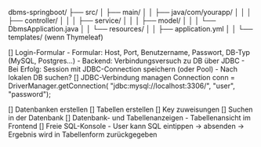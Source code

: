 dbms-springboot/
├── src/
│   ├── main/
│   │   ├── java/com/yourapp/
│   │   │   ├── controller/
│   │   │   ├── service/
│   │   │   ├── model/
│   │   │   └── DbmsApplication.java
│   │   └── resources/
│   │       ├── application.yml
│   │       └── templates/ (wenn Thymeleaf)


[] Login-Formular
    - Formular: Host, Port, Benutzername, Passwort, DB-Typ (MySQL, Postgres…)
    - Backend: Verbindungsversuch zu DB über JDBC
    - Bei Erfolg: Session mit JDBC-Connection speichern (oder Pool)
    - Nach lokalen DB suchen?
[] JDBC-Verbindung managen
        Connection conn = DriverManager.getConnection(
        "jdbc:mysql://localhost:3306/",
        "user", "password");

[] Datenbanken erstellen
[] Tabellen erstellen
[] Key zuweisungen
[] Suchen in der Datenbank
[] Datenbank- und Tabellenanzeigen
    - Tabellenansicht im Frontend
[] Freie SQL-Konsole
    - User kann SQL eintippen → absenden → Ergebnis wird in Tabellenform zurückgegeben